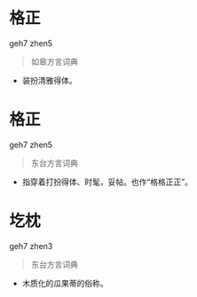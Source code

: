 # 格正
geh7 zhen5
> 如皋方言词典
- 装扮清雅得体。

# 格正
geh7 zhen5
> 东台方言词典
- 指穿着打扮得体、时髦，妥帖。也作“格格正正”。

# 圪枕
geh7 zhen3
> 东台方言词典
- 木质化的瓜果蒂的俗称。
